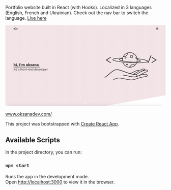 Portfolio website built in React (with Hooks). Localized in 3 languages (English, French and Ukrainian). Check out the nav bar to switch the language.
<a href="https://oksanadev.com/">Live here<a>



![profile](https://github.com/OksanaSam/portfolio/blob/master/Portfolio.png)

www.oksanadev.com/

This project was bootstrapped with [Create React App](https://github.com/facebook/create-react-app).

## Available Scripts

In the project directory, you can run:

### `npm start`

Runs the app in the development mode.<br />
Open [http://localhost:3000](http://localhost:3000) to view it in the browser.
